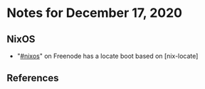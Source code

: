 # Notes for December 17, 2020

## NixOS

-   "[#nixos][nix-locate-irc]" on Freenode has a locate boot based on [nix-locate]

## References

[nix-locate-irc]: https://logs.nix.samueldr.com/nixos/2020-01-14
[nix-locate-git]: https://github.com/bennofs/nix-index
